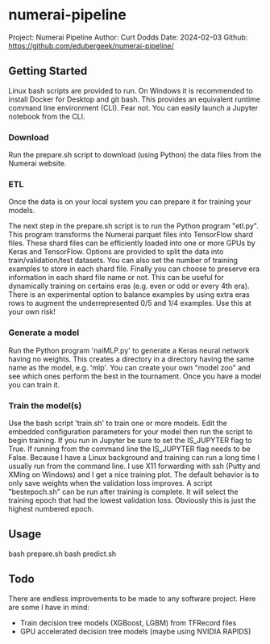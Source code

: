 # numerai-pipeline
Project: Numerai Pipeline
Author:  Curt Dodds
Date:    2024-02-03
Github:  https://github.com/edubergeek/numerai-pipeline/

## Getting Started
Linux bash scripts are provided to run. 
On Windows it is recommended to install Docker for Desktop and git bash.
This provides an equivalent runtime command line environment (CLI).
Fear not. You can easily launch a Jupyter notebook from the CLI.

### Download
Run the prepare.sh script to download (using Python) the data files from the Numerai website.

### ETL
Once the data is on your local system you can prepare it for training your models.

The next step in the prepare.sh script is to run the Python program "etl.py".
This program transforms the Numerai parquet files into TensorFlow shard files.
These shard files can be efficiently loaded into one or more GPUs by Keras and TensorFlow.
Options are provided to split the data into train/validation/test datasets.
You can also set the number of training examples to store in each shard file.
Finally you can choose to preserve era information in each shard file name or not.
This can be useful for dynamically training on certains eras (e.g. even or odd or every 4th era).
There is an experimental option to balance examples by using extra eras rows to augment the underrepresented 0/5 and 1/4 examples.
Use this at your own risk!

### Generate a model
Run the Python program 'naiMLP.py' to generate a Keras neural network having no weights.
This creates a directory in a directory having the same name as the model, e.g. 'mlp'.
You can create your own "model zoo" and see which ones perform the best in the tournament.
Once you have a model you can train it.

### Train the model(s)
Use the bash script 'train.sh' to train one or more models.
Edit the embedded configuration parameters for your model then run the script to begin training.
If you run in Jupyter be sure to set the IS_JUPYTER flag to True.
If running from the command line the IS_JUPYTER flag needs to be False.
Because I have a Linux background and training can run a long time I usually run from the command line.
I use X11 forwarding with ssh (Putty and XMing on Windows) and I get a nice training plot.
The default behavior is to only save weights when the validation loss improves.
A script "bestepoch.sh" can be run after training is complete.
It will select the training epoch that had the lowest validation loss.
Obviously this is just the highest numbered epoch.

## Usage
bash prepare.sh
bash predict.sh

## Todo
There are endless improvements to be made to any software project.
Here are some I have in mind:
-  Train decision tree models (XGBoost, LGBM) from TFRecord files
-  GPU accelerated decision tree models (maybe using NVIDIA RAPIDS)

